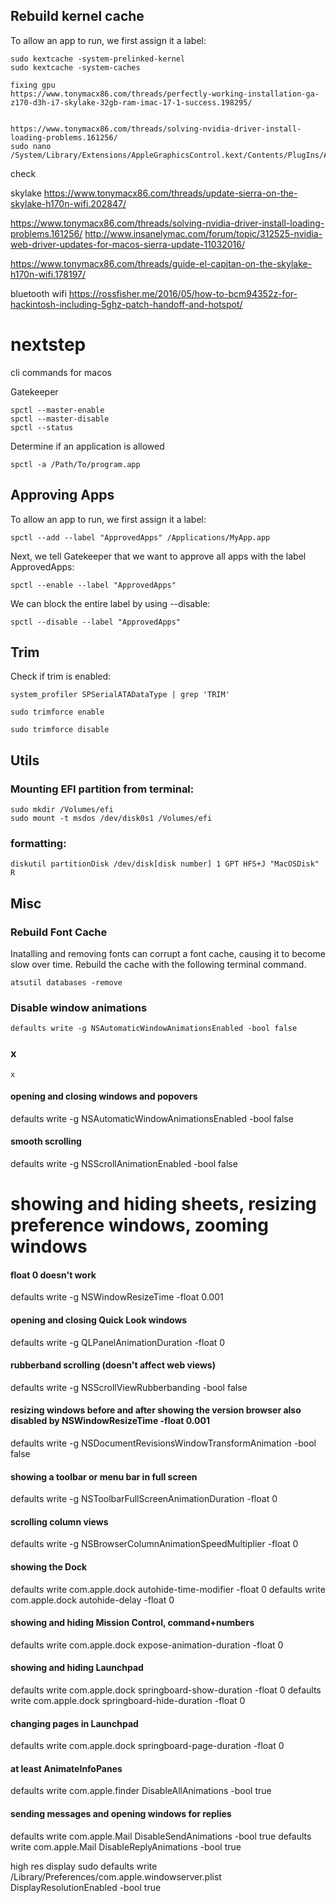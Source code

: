 ## Rebuild kernel cache

To allow an app to run, we first assign it a label:
~~~~
sudo kextcache -system-prelinked-kernel
sudo kextcache -system-caches

fixing gpu
https://www.tonymacx86.com/threads/perfectly-working-installation-ga-z170-d3h-i7-skylake-32gb-ram-imac-17-1-success.198295/


https://www.tonymacx86.com/threads/solving-nvidia-driver-install-loading-problems.161256/
sudo nano /System/Library/Extensions/AppleGraphicsControl.kext/Contents/PlugIns/AppleGraphicsDevicePolicy.kext/Contents/Info.plist

~~~~
check

skylake
https://www.tonymacx86.com/threads/update-sierra-on-the-skylake-h170n-wifi.202847/

https://www.tonymacx86.com/threads/solving-nvidia-driver-install-loading-problems.161256/
http://www.insanelymac.com/forum/topic/312525-nvidia-web-driver-updates-for-macos-sierra-update-11032016/

https://www.tonymacx86.com/threads/guide-el-capitan-on-the-skylake-h170n-wifi.178197/


bluetooth wifi
https://rossfisher.me/2016/05/how-to-bcm94352z-for-hackintosh-including-5ghz-patch-handoff-and-hotspot/



# nextstep

cli commands for macos

Gatekeeper
~~~~
spctl --master-enable
spctl --master-disable
spctl --status
~~~~

Determine if an application is allowed
~~~~
spctl -a /Path/To/program.app
~~~~

## Approving Apps

To allow an app to run, we first assign it a label:
~~~~
spctl --add --label "ApprovedApps" /Applications/MyApp.app
~~~~

Next, we tell Gatekeeper that we want to approve all apps with the label ApprovedApps:
~~~~
spctl --enable --label "ApprovedApps"
~~~~

We can block the entire label by using --disable:
~~~~
spctl --disable --label "ApprovedApps"
~~~~

## Trim

Check if trim is enabled:
~~~~
system_profiler SPSerialATADataType | grep 'TRIM'
~~~~

~~~~
sudo trimforce enable
~~~~

~~~~
sudo trimforce disable
~~~~

## Utils

### Mounting EFI partition from terminal:
~~~~
sudo mkdir /Volumes/efi
sudo mount -t msdos /dev/disk0s1 /Volumes/efi
~~~~

### formatting:
~~~~
diskutil partitionDisk /dev/disk[disk number] 1 GPT HFS+J "MacOSDisk" R
~~~~

## Misc
### Rebuild Font Cache

Inatalling and removing fonts can corrupt a font cache, causing it to become slow over time. Rebuild the cache with the following terminal command.

~~~~
atsutil databases -remove
~~~~

### Disable window animations
~~~~
defaults write -g NSAutomaticWindowAnimationsEnabled -bool false
~~~~





### x
~~~~
x
~~~~

#### opening and closing windows and popovers
defaults write -g NSAutomaticWindowAnimationsEnabled -bool false

#### smooth scrolling
defaults write -g NSScrollAnimationEnabled -bool false

# showing and hiding sheets, resizing preference windows, zooming windows
#### float 0 doesn't work
defaults write -g NSWindowResizeTime -float 0.001

#### opening and closing Quick Look windows
defaults write -g QLPanelAnimationDuration -float 0

#### rubberband scrolling (doesn't affect web views)
defaults write -g NSScrollViewRubberbanding -bool false

#### resizing windows before and after showing the version browser also disabled by NSWindowResizeTime -float 0.001
defaults write -g NSDocumentRevisionsWindowTransformAnimation -bool false

#### showing a toolbar or menu bar in full screen
defaults write -g NSToolbarFullScreenAnimationDuration -float 0

#### scrolling column views
defaults write -g NSBrowserColumnAnimationSpeedMultiplier -float 0

#### showing the Dock
defaults write com.apple.dock autohide-time-modifier -float 0
defaults write com.apple.dock autohide-delay -float 0

#### showing and hiding Mission Control, command+numbers
defaults write com.apple.dock expose-animation-duration -float 0

#### showing and hiding Launchpad
defaults write com.apple.dock springboard-show-duration -float 0
defaults write com.apple.dock springboard-hide-duration -float 0

#### changing pages in Launchpad
defaults write com.apple.dock springboard-page-duration -float 0

#### at least AnimateInfoPanes
defaults write com.apple.finder DisableAllAnimations -bool true

#### sending messages and opening windows for replies
defaults write com.apple.Mail DisableSendAnimations -bool true
defaults write com.apple.Mail DisableReplyAnimations -bool true


high res display
sudo defaults write /Library/Preferences/com.apple.windowserver.plist DisplayResolutionEnabled -bool true

